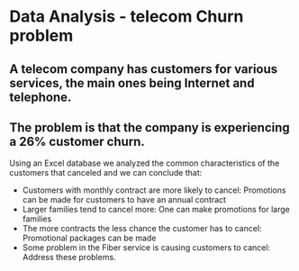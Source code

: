 # Data Analysis - telecom Churn problem
## A telecom company has customers for various services, the main ones being Internet and telephone.
## The problem is that the company is experiencing a 26% customer churn.
Using an Excel database we analyzed the common characteristics of the customers that canceled and we can conclude that:
- Customers with monthly contract are more likely to cancel:
    Promotions can be made for customers to have an annual contract
- Larger families tend to cancel more:
    One can make promotions for large families
- The more contracts the less chance the customer has to cancel:
    Promotional packages can be made
- Some problem in the Fiber service is causing customers to cancel:
    Address these problems.
